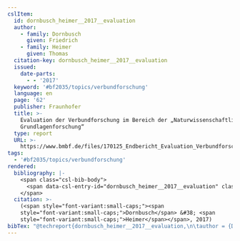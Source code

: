 ```yaml
---
cslItem:
  id: dornbusch_heimer__2017__evaluation
  author:
    - family: Dornbusch
      given: Friedrich
    - family: Heimer
      given: Thomas
  citation-key: dornbusch_heimer__2017__evaluation
  issued:
    date-parts:
      - - '2017'
  keyword: '#bf2035/topics/verbundforschung'
  language: en
  page: '62'
  publisher: Fraunhofer
  title: >-
    Evaluation der Verbundforschung im Bereich der „Naturwissenschaftlichen
    Grundlagenforschung“
  type: report
  URL: >-
    https://www.bmbf.de/files/170125_Endbericht_Evaluation_Verbundforschung_NWGF.pdf
tags:
  - '#bf2035/topics/verbundforschung'
rendered:
  bibliography: |-
    <span class="csl-bib-body">
      <span data-csl-entry-id="dornbusch_heimer__2017__evaluation" class="csl-entry"><span class='author-bib'>Dornbusch, &#38; Heimer, T.</span>. <span class='date-bib'>(2017)</span>. <span class='title'><i><b><span style="font-style:normal;">Evaluation der Verbundforschung im Bereich der „Naturwissenschaftlichen Grundlagenforschung“</span></b></i></span> (S. 62). Fraunhofer. <span class='URL'><a href='https://www.bmbf.de/files/170125_Endbericht_Evaluation_Verbundforschung_NWGF.pdf'>LINK</a></span></span>
    </span>
  citation: >-
    (<span style="font-variant:small-caps;"><span
    style="font-variant:small-caps;">Dornbusch</span> &#38; <span
    style="font-variant:small-caps;">Heimer</span></span>, 2017)
bibTex: "@techreport{dornbusch_heimer__2017__evaluation,\n\tauthor = {Dornbusch, Friedrich and Heimer, Thomas},\n\tyear = {2017},\n\tpages = {62},\n\tinstitution = {Fraunhofer},\n\ttitle = {Evaluation der {Verbundforschung} im {Bereich} der \\quotedblbase{}{Naturwissenschaftlichen} {Grundlagenforschung}``},\n\turl = {https://www.bmbf.de/files/170125_Endbericht_Evaluation_Verbundforschung_NWGF.pdf},\n}\n\n"
---
```

